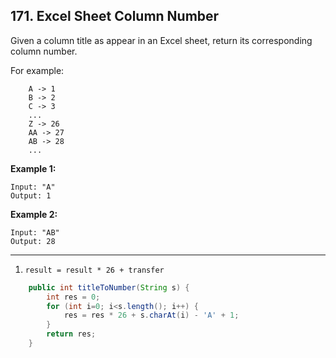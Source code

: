 ## 171. Excel Sheet Column Number

Given a column title as appear in an Excel sheet, return its corresponding column number.

For example:

```
    A -> 1
    B -> 2
    C -> 3
    ...
    Z -> 26
    AA -> 27
    AB -> 28 
    ...
```

**Example 1:**

```
Input: "A"
Output: 1
```

**Example 2:**

```
Input: "AB"
Output: 28
```

---

1. `result = result * 26 + transfer`

```java
    public int titleToNumber(String s) {
        int res = 0;
        for (int i=0; i<s.length(); i++) {
            res = res * 26 + s.charAt(i) - 'A' + 1;
        }
        return res;
    }
```

